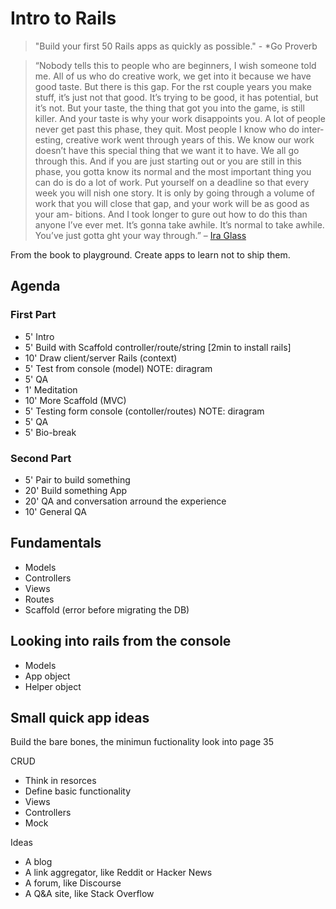 # Intro to Rails
> "Build your first 50 Rails apps as quickly as possible." - *Go Proverb

> “Nobody tells this to people who are beginners, I wish someone told me. All of us who do creative work, we get into it because we have good taste. But there is this gap. For the  rst couple years you make stuff, it’s just not that good. It’s trying to be good, it has potential, but it’s not. But your taste, the thing that got you into the game, is still killer. And your taste is why your work disappoints you. A lot of people never get past this phase, they quit. Most people I know who do inter- esting, creative work went through years of this. We know our work doesn’t have this special thing that we want it to have. We all go through this. And if you are just starting out or you are still in this phase, you gotta know its normal and the most important thing you can do is do a lot of work. Put yourself on a deadline so that every week you will  nish one story. It is only by going through a volume of work that you will close that gap, and your work will be as good as your am- bitions. And I took longer to  gure out how to do this than anyone I’ve ever met. It’s gonna take awhile. It’s normal to take awhile. You’ve just gotta  ght your way through.” – [Ira Glass](https://www.youtube.com/watch?v=BI23U7U2aUY)

From the book to playground. Create apps to learn not to ship them.

## Agenda
### First Part
* 5'  Intro
* 5'  Build with Scaffold controller/route/string [2min to install rails]
* 10' Draw client/server Rails (context)
* 5'  Test from console (model) NOTE: diragram
* 5'  QA
* 1'  Meditation
* 10' More Scaffold (MVC)
* 5'  Testing form console (contoller/routes) NOTE: diragram
* 5'  QA
* 5'  Bio-break
### Second Part
* 5'  Pair to build something
* 20' Build something App
* 20' QA and conversation arround the experience
* 10' General QA


## Fundamentals
* Models
* Controllers
* Views
* Routes
* Scaffold (error before migrating the DB)

## Looking into rails from the console
* Models
* App object
* Helper object

## Small quick app ideas
Build the bare bones, the minimun fuctionality
look into page 35

CRUD
* Think in resorces
* Define basic functionality
* Views
* Controllers
* Mock

Ideas
* A blog
* A link aggregator, like Reddit or Hacker News
* A forum, like Discourse
* A Q&A site, like Stack Overflow
